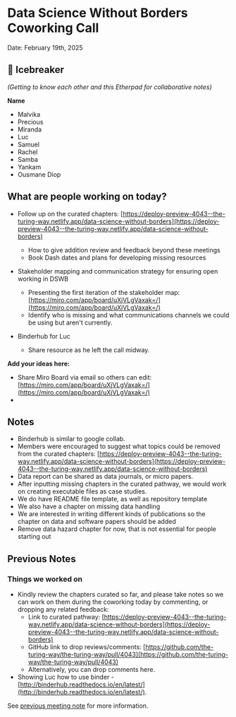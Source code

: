 # Data Science Without Borders Coworking Call 
  
 Date: February 19th, 2025
  
 ## 👋  Icebreaker 
 *(Getting to know each other and this Etherpad for collaborative notes)*
 
 **Name**
 
   * Malvika
   * Precious
   * Miranda
   * Luc
   * Samuel
   * Rachel
   * Samba
   * Yankam
   * Ousmane Diop

## What are people working on today?

   * Follow up on the curated chapters: [https://deploy-preview-4043--the-turing-way.netlify.app/data-science-without-borders](https://deploy-preview-4043--the-turing-way.netlify.app/data-science-without-borders)
       * How to give addition review and feedback beyond these meetings
       * Book Dash dates and plans for developing missing resources

   * Stakeholder mapping and communication strategy for ensuring open working in DSWB
       * Presenting the first iteration of the stakeholder map: [https://miro.com/app/board/uXjVLgVaxak=/](https://miro.com/app/board/uXjVLgVaxak=/)
       * Identify who is missing and what communications channels we could be using but aren't currently.

   * Binderhub for Luc
       * Share resource as he left the call midway.

**Add your ideas here:**

   * Share Miro Board via email so others can edit: [https://miro.com/app/board/uXjVLgVaxak=/](https://miro.com/app/board/uXjVLgVaxak=/)
   * 

## Notes

   * Binderhub is similar to google collab.
   * Members were encouraged to suggest what topics could be removed from the curated chapters: [https://deploy-preview-4043--the-turing-way.netlify.app/data-science-without-borders](https://deploy-preview-4043--the-turing-way.netlify.app/data-science-without-borders) 
   * Data report can be shared as data journals, or micro papers.
   * After inputting missing chapters in the curated pathway, we would work on creating executable files as case studies.
   * We do have README file template, as well as repository template
   * We also have a chapter on missing data handling
   * We are interested in writing different kinds of publications so the chapter on data and software papers should be added
   * Remove data hazard chapter for now, that is not essential for people starting out
     

## Previous Notes

### Things we worked on

   * Kindly review the chapters curated so far, and please take notes so we can work on them during the coworking today by commenting, or dropping any related feedback:
       * Link to curated pathway: [https://deploy-preview-4043--the-turing-way.netlify.app/data-science-without-borders](https://deploy-preview-4043--the-turing-way.netlify.app/data-science-without-borders)
       * GitHub link to drop reviews/comments: [https://github.com/the-turing-way/the-turing-way/pull/4043](https://github.com/the-turing-way/the-turing-way/pull/4043)
       * Alternatively, you can drop comments here.
   * Showing Luc how to use binder - [http://binderhub.readthedocs.io/en/latest/](http://binderhub.readthedocs.io/en/latest/). 

See [previous meeting note](https://github.com/aphrc-dswb/dswb-ways-of-working/blob/main/project-management/communications/coworking-calls/20250212-coworking-call-notes.md) for more information.
